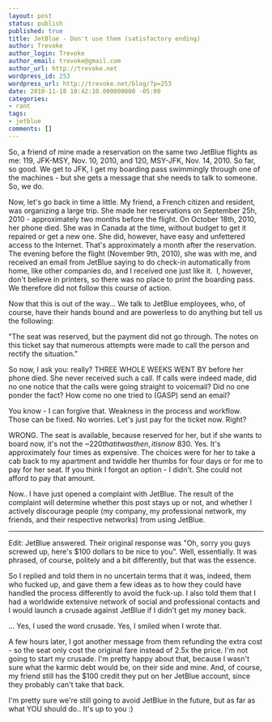 ```yaml
---
layout: post
status: publish
published: true
title: JetBlue - Don't use them (satisfactory ending)
author: Trevoke
author_login: Trevoke
author_email: trevoke@gmail.com
author_url: http://trevoke.net
wordpress_id: 253
wordpress_url: http://trevoke.net/blog/?p=253
date: 2010-11-18 10:42:10.000000000 -05:00
categories:
- rant
tags:
- jetblue
comments: []
---
```

So, a friend of mine made a reservation on the same two JetBlue flights as me: 119, JFK-MSY, Nov. 10, 2010, and 120, MSY-JFK, Nov. 14, 2010. So far, so good. We get to JFK, I get my boarding pass swimmingly through one of the machines - but she gets a message that she needs to talk to someone. So, we do.

Now, let's go back in time a little. My friend, a French citizen and resident, was organizing a large trip. She made her reservations on September 25h, 2010 - approximately two months before the flight. On October 18th, 2010, her phone died. She was in Canada at the time, without budget to get it repaired or get a new one. She did, however, have easy and unfettered access to the Internet. That's approximately a month after the reservation. The evening before the flight (November 9th, 2010), she was with me, and received an email from JetBlue saying to do check-in automatically from home, like other companies do, and I received one just like it.  I, however, don't believe in printers, so there was no place to print the boarding pass. We therefore did not follow this course of action.

Now that this is out of the way... We talk to JetBlue employees, who, of course, have their hands bound and are powerless to do anything but tell us the following:

"The seat was reserved, but the payment did not go through. The notes on this ticket say that numerous attempts were made to call the person and rectify the situation."

So now, I ask you: really? THREE WHOLE WEEKS WENT BY before her phone died. She never received such a call. If calls were indeed made, did no one notice that the calls were going straight to voicemail? Did no one ponder the fact? How come no one tried to (GASP) send an email?

You know - I can forgive that. Weakness in the process and workflow. Those can be fixed. No worries. Let's just pay for the ticket now. Right?

WRONG. The seat is available, because reserved for her, but if she wants to board now, it's not the ~$220 that it was then, it is now ~$830. Yes. It's approximately four times as expensive. The choices were for her to take a cab back to my apartment and twiddle her thumbs for four days or for me to pay for her seat. If you think I forgot an option - I didn't. She could not afford to pay that amount.

Now.. I have just opened a complaint with JetBlue. The result of the complaint will determine whether this post stays up or not, and whether I actively discourage people (my company, my professional network, my friends, and their respective networks) from using JetBlue.

---------------------

Edit: JetBlue answered. Their original response was "Oh, sorry you guys screwed up, here's $100 dollars to be nice to you". Well, essentially. It was phrased, of course, politely and a bit differently, but that was the essence.

So I replied and told them in no uncertain terms that it was, indeed, them who fucked up, and gave them a few ideas as to how they could have handled the process differently to avoid the fuck-up. I also told them that I had a worldwide extensive network of social and professional contacts and I would launch a crusade against JetBlue if I didn't get my money back.

... Yes, I used the word crusade. Yes, I smiled when I wrote that.

A few hours later, I got another message from them refunding the extra cost - so the seat only cost the original fare instead of 2.5x the price. I'm not going to start my crusade. I'm pretty happy about that, because I wasn't sure what the karmic debt would be, on their side and mine. And, of course, my friend still has the $100 credit they put on her JetBlue account, since they probably can't take that back.

I'm pretty sure we're still going to avoid JetBlue in the future, but as far as what YOU should do.. It's up to you :)
